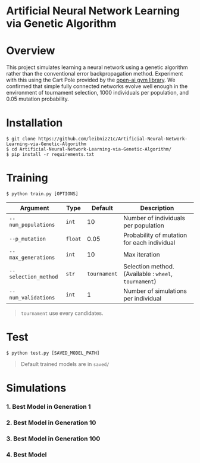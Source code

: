 # Artificial Neural Network Learning via Genetic Algorithm

# Overview

This project simulates learning a neural network using a genetic algorithm rather than the conventional error backpropagation method. Experiment with this using the Cart Pole provided by the [open-ai gym library](https://github.com/openai/gym). We confirmed that simple fully connected networks evolve well enough in the environment of tournament selection, 1000 individuals per population, and 0.05 mutation probability. 

# Installation

```
$ git clone https://github.com/leibniz21c/Artificial-Neural-Network-Learning-via-Genetic-Algorithm
$ cd Artificial-Neural-Network-Learning-via-Genetic-Algorithm/
$ pip install -r requirements.txt
```

# Training

``` 
$ python train.py [OPTIONS]
```

|Argument                |Type       |Default         |Description                                                   |
|------------------------|-----------|----------------|--------------------------------------------------------------|
|```--num_populations``` |```int```  |10              |Number of individuals per population                          |
|```--p_mutation```      |```float```|0.05            |Probability of mutation for each individual                   |
|```--max_generations``` |```int```  |10              |Max iteration                                                 |
|```--selection_method```|```str```  |```tournament```|Selection method. (Available : ```wheel```, ```tournament```) |
|```--num_validations``` |```int```  |1               |Number of simulations per individual                          |

> ```tournament``` use every candidates.

# Test

``` 
$ python test.py [SAVED_MODEL_PATH]
```

> Default trained models are in ```saved/```

# Simulations

### 1. Best Model in Generation 1

### 2. Best Model in Generation 10

### 3. Best Model in Generation 100

### 4. Best Model

